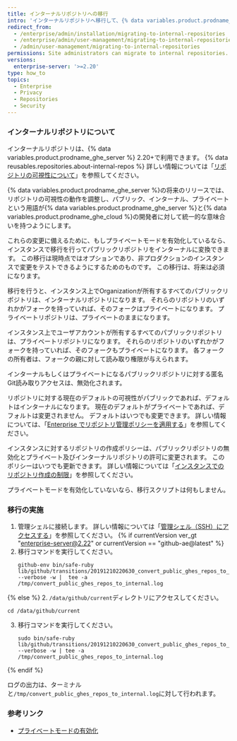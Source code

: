 ```yaml
---
title: インターナルリポジトリへの移行
intro: 'インターナルリポジトリへ移行して、{% data variables.product.prodname_ghe_server %}と{% data variables.product.prodname_ghe_cloud %}の両方を使う開発者の内部ソースに関する体験を統合できます。'
redirect_from:
  - /enterprise/admin/installation/migrating-to-internal-repositories
  - /enterprise/admin/user-management/migrating-to-internal-repositories
  - /admin/user-management/migrating-to-internal-repositories
permissions: Site administrators can migrate to internal repositories.
versions:
  enterprise-server: '>=2.20'
type: how_to
topics:
  - Enterprise
  - Privacy
  - Repositories
  - Security
---
```

### インターナルリポジトリについて

インターナルリポジトリは、{% data variables.product.prodname_ghe_server %} 2.20+で利用できます。 {% data reusables.repositories.about-internal-repos %} 詳しい情報については「[リポジトリの可視性について](/github/creating-cloning-and-archiving-repositories/about-repository-visibility#about-internal-repositories)」を参照してください。

{% data variables.product.prodname_ghe_server %}の将来のリリースでは、リポジトリの可視性の動作を調整し、パブリック、インターナル、プライベートという用語が{% data variables.product.prodname_ghe_server %}と{% data variables.product.prodname_ghe_cloud %}の開発者に対して統一的な意味合いを持つようにします。

これらの変更に備えるために、もしプライベートモードを有効化しているなら、インスタンスで移行を行ってパブリックリポジトリをインターナルに変換できます。 この移行は現時点ではオプションであり、非プロダクションのインスタンスで変更をテストできるようにするためのものです。 この移行は、将来は必須になります。

移行を行うと、インスタンス上でOrganizationが所有するすべてのパブリックリポジトリは、インターナルリポジトリになります。 それらのリポジトリのいずれかがフォークを持っていれば、そのフォークはプライベートになります。 プライベートリポジトリは、プライベートのままになります。

インスタンス上でユーザアカウントが所有するすべてのパブリックリポジトリは、プライベートリポジトリになります。 それらのリポジトリのいずれかがフォークを持っていれば、そのフォークもプライベートになります。 各フォークの所有者は、フォークの親に対して読み取り権限が与えられます。

インターナルもしくはプライベートになるパブリックリポジトリに対する匿名Git読み取りアクセスは、無効化されます。

リポジトリに対する現在のデフォルトの可視性がパブリックであれば、デフォルトはインターナルになります。 現在のデフォルトがプライベートであれば、デフォルトは変更されません。 デフォルトはいつでも変更できます。 詳しい情報については、「[Enterprise でリポジトリ管理ポリシーを適用する](/admin/policies/enforcing-repository-management-policies-in-your-enterprise#configuring-the-default-visibility-of-new-repositories-in-your-enterprise)」を参照してください。

インスタンスに対するリポジトリの作成ポリシーは、パブリックリポジトリの無効化とプライベート及びインターナルリポジトリの許可に変更されます。 このポリシーはいつでも更新できます。 詳しい情報については「[インスタンスでのリポジトリ作成の制限](/enterprise/admin/user-management/restricting-repository-creation-in-your-instance)」を参照してください。

プライベートモードを有効化していないなら、移行スクリプトは何もしません。

### 移行の実施

1. 管理シェルに接続します。 詳しい情報については「[管理シェル（SSH）にアクセスする](/enterprise/admin/installation/accessing-the-administrative-shell-ssh)」を参照してください。
{% if currentVersion ver_gt "enterprise-server@2.22" or currentVersion == "github-ae@latest" %}
2. 移行コマンドを実行してください。
   ```shell
   github-env bin/safe-ruby lib/github/transitions/20191210220630_convert_public_ghes_repos_to_internal.rb --verbose -w |  tee -a /tmp/convert_public_ghes_repos_to_internal.log
   ```
{% else %}
2. `/data/github/current`ディレクトリにアクセスしてください。
   ```shell
   cd /data/github/current
   ```
3. 移行コマンドを実行してください。
   ```shell
   sudo bin/safe-ruby lib/github/transitions/20191210220630_convert_public_ghes_repos_to_internal.rb --verbose -w | tee -a /tmp/convert_public_ghes_repos_to_internal.log
   ```
{% endif %}

ログの出力は、ターミナルと`/tmp/convert_public_ghes_repos_to_internal.log`に対して行われます。

### 参考リンク

- [プライベートモードの有効化](/enterprise/admin/installation/enabling-private-mode)
